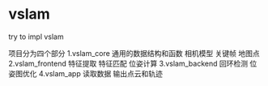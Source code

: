 # vslam
try to impl vslam

项目分为四个部分
1.vslam_core
通用的数据结构和函数
相机模型
关键帧
地图点
2.vslam_frontend
特征提取
特征匹配
位姿计算
3.vslam_backend
回环检测
位姿图优化
4.vslam_app
读取数据
输出点云和轨迹